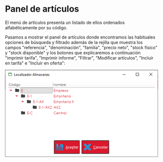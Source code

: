 # Panel de artículos

El menú de artículos presenta un listado de ellos ordenados alfabéticamente por su código. 

Pasamos a mostrar el panel de artículos donde encontramos las habituales opciones de búsqueda y filtrado además de la rejilla que muestra los campos "referencia", "denominación", "familia", "precio neto", "stock físico" y "stock disponible" y los botones que explicaremos a continuación "imprimir tarifa", "Imprimir informe", "Filtrar", "Modificar artículos", "Incluir en tarifa" e "Incluir en oferta":

![](../../../../.gitbook/assets/image%20%28478%29.png)

